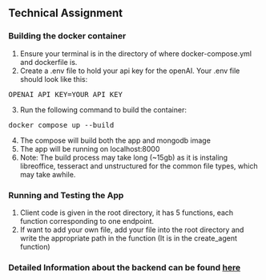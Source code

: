 ## Technical Assignment

### Building the docker container

1. Ensure your terminal is in the directory of where docker-compose.yml and dockerfile is.
2. Create a .env file to hold your api key for the openAI. Your .env file should look like this:
<pre>OPENAI_API_KEY=YOUR_API_KEY</pre>
3. Run the following command to build the container: 
<pre>docker compose up --build</pre>
4. The compose will build both the app and mongodb image
5. The app will be running on localhost:8000
6. Note: The build process may take long (~15gb) as it is instaling libreoffice, tesseract and unstructured for the common file types, which may take awhile.

### Running and Testing the App
1. Client code is given in the root directory, it has 5 functions, each function corresponding to one endpoint.
2. If want to add your own file, add your file into the root directory and write the appropriate path in the function (It is in the create_agent function)

### Detailed Information about the backend can be found [here](/docs/developerGuide.md)


